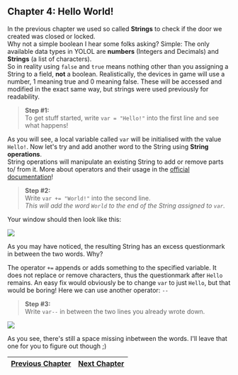 ## Chapter 4: Hello World!

In the previous chapter we used so called **Strings** to check if the door we created was closed or locked.<br>
Why not a simple boolean I hear some folks asking? Simple: The only available data types in YOLOL are 
**numbers** (Integers and Decimals) and **Strings** (a list of characters).<br>
So in reality using `false` and `true` means nothing other than you assigning a String to a field, 
**not** a boolean. Realistically, the devices in game will use a number, 1 meaning true and 0 meaning false. These will be accessed and modified in the exact same way, but strings were used previously for readability.

>**Step #1:**<br>
>To get stuff started, write `var = "Hello!"` into the first line and see what happens!

As you will see, a local variable called `var` will be initialised with the value `Hello!`.
Now let's try and add another word to the String using **String operations**.<br>
String operations will manipulate an existing String to add or remove parts to/ from it.
More about operators and their usage in the [official documentation](https://wiki.starbasegame.com/index.php/YOLOL#Basic_arithmetic_and_assignment_operators)!

>**Step #2:**<br>
>Write `var += "World!"` into the second line.<br>
>*This will add the word `World` to the end of the String assigned to `var`.*

Your window should then look like this:

![](https://i.imgur.com/wfXICtG.png)

As you may have noticed, the resulting String has an excess questionmark in between the two words. Why?

The operator `+=` appends or adds something to the specified variable. It does not replace or remove characters, thus the questionmark after `Hello` remains. 
An easy fix would obviously be to change `var` to just `Hello`, but that would be boring! Here we can use another operator: `--`

>**Step #3:**<br>
>Write `var--` in between the two lines you already wrote down.

![](https://i.imgur.com/s7EJq5w.png)

As you see, there's still a space missing inbetween the words. I'll leave that one for you to figure out though ;)

|[Previous Chapter](c3.md)|[Next Chapter](c5.md)|
|:-:|:-:|
